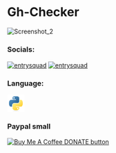 # Gh-Checker
![Screenshot_2](https://user-images.githubusercontent.com/88463490/168334021-6a7a17d5-8348-456e-96d9-1476d8f0e2e9.png)

<h3 align="left">Socials:</h3>

<a href="https://instagram.com/entrysquad" target="blank"><img align="center" src="https://raw.githubusercontent.com/rahuldkjain/github-profile-readme-generator/master/src/images/icons/Social/instagram.svg" alt="entrysquad" height="30" width="40" /></a>
<a href="https://t.me/overexcited" target="blank"><img align="center" src="https://upload.wikimedia.org/wikipedia/commons/8/82/Telegram_logo.svg" alt="entrysquad" height="30" width="40" /></a>

<h3 align="left">Language:</h3>
<p align="left"> <a href="https://www.python.org" target="_blank" rel="noreferrer"> <img align="center" src="https://raw.githubusercontent.com/devicons/devicon/master/icons/python/python-original.svg" alt="python" width="40" height="40"/> </a> </p>


### Paypal small
<span class="badge-donate">
<a href="[https://ko-fi.com/USER](https://www.paypal.com/paypalme/donate2null)" title="Donate to this project using Buy Me A Coffee"><img src="https://img.shields.io/badge/buy%20me%20a%20coffee-donate-yellow.svg" alt="Buy Me A Coffee DONATE button" /></a>
</span>


